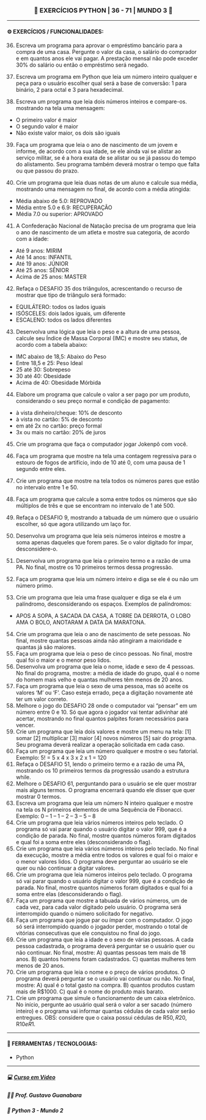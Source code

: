 <h3 align="center"> 
  🚧 EXERCÍCIOS PYTHON | 36 - 71 | MUNDO 3 🚧
</h3>

---
#### ⚙️ EXERCÍCIOS / FUNCIONALIDADES:

36) Escreva um programa para aprovar o empréstimo bancário para a compra de uma casa. Pergunte o valor da casa, o salário do comprador e em quantos anos ele vai pagar. A prestação mensal não pode exceder 30% do salário ou então o empréstimo será negado.

37) Escreva um programa em Python que leia um número inteiro qualquer e peça para o usuário escolher qual será a base de conversão: 1 para binário, 2 para octal e 3 para hexadecimal.

38) Escreva um programa que leia dois números inteiros e compare-os. mostrando na tela uma mensagem:
* O primeiro valor é maior
* O segundo valor é maior
* Não existe valor maior, os dois são iguais

39) Faça um programa que leia o ano de nascimento de um jovem e informe, de acordo com a sua idade, se ele ainda vai se alistar ao serviço militar, se é a hora exata de se alistar ou se já passou do tempo do alistamento. Seu programa também deverá mostrar o tempo que falta ou que passou do prazo.

40) Crie um programa que leia duas notas de um aluno e calcule sua média, mostrando uma mensagem no final, de acordo com a média atingida:
* Média abaixo de 5.0: REPROVADO
* Média entre 5.0 e 6.9: RECUPERAÇÃO
* Média 7.0 ou superior: APROVADO

41) A Confederação Nacional de Natação precisa de um programa que leia o ano de nascimento de um atleta e mostre sua categoria, de acordo com a idade:
* Até 9 anos: MIRIM
* Até 14 anos: INFANTIL
* Até 19 anos: JÚNIOR
* Até 25 anos: SÊNIOR
* Acima de 25 anos: MASTER

42) Refaça o DESAFIO 35 dos triângulos, acrescentando o recurso de mostrar que tipo de triângulo será formado:
* EQUILÁTERO: todos os lados iguais
* ISÓSCELES: dois lados iguais, um diferente
* ESCALENO: todos os lados diferentes

43) Desenvolva uma lógica que leia o peso e a altura de uma pessoa, calcule seu Índice de Massa Corporal (IMC) e mostre seu status, de acordo com a tabela abaixo:
* IMC abaixo de 18,5: Abaixo do Peso
* Entre 18,5 e 25: Peso Ideal
* 25 até 30: Sobrepeso
* 30 até 40: Obesidade
* Acima de 40: Obesidade Mórbida

44) Elabore um programa que calcule o valor a ser pago por um produto, considerando o seu preço normal e condição de pagamento:
* à vista dinheiro/cheque: 10% de desconto
* à vista no cartão: 5% de desconto
* em até 2x no cartão: preço formal 
* 3x ou mais no cartão: 20% de juros

45) Crie um programa que faça o computador jogar Jokenpô com você.

46) Faça um programa que mostre na tela uma contagem regressiva para o estouro de fogos de artifício, indo de 10 até 0, com uma pausa de 1 segundo entre eles.

47) Crie um programa que mostre na tela todos os números pares que estão no intervalo entre 1 e 50.

48) Faça um programa que calcule a soma entre todos os números que são múltiplos de três e que se encontram no intervalo de 1 até 500.

49) Refaça o DESAFIO 9, mostrando a tabuada de um número que o usuário escolher, só que agora utilizando um laço for.

50) Desenvolva um programa que leia seis números inteiros e mostre a soma apenas daqueles que forem pares. Se o valor digitado for ímpar, desconsidere-o.

51) Desenvolva um programa que leia o primeiro termo e a razão de uma PA. No final, mostre os 10 primeiros termos dessa progressão.

52) Faça um programa que leia um número inteiro e diga se ele é ou não um número primo.

53) Crie um programa que leia uma frase qualquer e diga se ela é um palíndromo, desconsiderando os espaços. Exemplos de palíndromos:
* APOS A SOPA, A SACADA DA CASA, A TORRE DA DERROTA, O LOBO AMA O BOLO, ANOTARAM A DATA DA MARATONA.
54) Crie um programa que leia o ano de nascimento de sete pessoas. No final, mostre quantas pessoas ainda não atingiram a maioridade e quantas já são maiores.
55) Faça um programa que leia o peso de cinco pessoas. No final, mostre qual foi o maior e o menor peso lidos.
56) Desenvolva um programa que leia o nome, idade e sexo de 4 pessoas. No final do programa, mostre: a média de idade do grupo, qual é o nome do homem mais velho e quantas mulheres têm menos de 20 anos.
57) Faça um programa que leia o sexo de uma pessoa, mas só aceite os valores ‘M’ ou ‘F’. Caso esteja errado, peça a digitação novamente até ter um valor correto.
58) Melhore o jogo do DESAFIO 28 onde o computador vai “pensar” em um número entre 0 e 10. Só que agora o jogador vai tentar adivinhar até acertar, mostrando no final quantos palpites foram necessários para vencer.
59) Crie um programa que leia dois valores e mostre um menu na tela:
[1] somar
[2] multiplicar
[3] maior
[4] novos números
[5] sair do programa.
Seu programa deverá realizar a operação solicitada em cada caso.
60) Faça um programa que leia um número qualquer e mostre o seu fatorial. Exemplo:
5! = 5 x 4 x 3 x 2 x 1 = 120
61) Refaça o DESAFIO 51, lendo o primeiro termo e a razão de uma PA, mostrando os 10 primeiros termos da progressão usando a estrutura while.
62) Melhore o DESAFIO 61, perguntando para o usuário se ele quer mostrar mais alguns termos. O programa encerrará quando ele disser que quer mostrar 0 termos.
63) Escreva um programa que leia um número N inteiro qualquer e mostre na tela os N primeiros elementos de uma Sequência de Fibonacci. Exemplo:
0 – 1 – 1 – 2 – 3 – 5 – 8
64) Crie um programa que leia vários números inteiros pelo teclado. O programa só vai parar quando o usuário digitar o valor 999, que é a condição de parada. No final, mostre quantos números foram digitados e qual foi a soma entre eles (desconsiderando o flag).
65) Crie um programa que leia vários números inteiros pelo teclado. No final da execução, mostre a média entre todos os valores e qual foi o maior e o menor valores lidos. O programa deve perguntar ao usuário se ele quer ou não continuar a digitar valores.
66) Crie um programa que leia números inteiros pelo teclado. O programa só vai parar quando o usuário digitar o valor 999, que é a condição de parada. No final, mostre quantos números foram digitados e qual foi a soma entre elas (desconsiderando o flag).
67) Faça um programa que mostre a tabuada de vários números, um de cada vez, para cada valor digitado pelo usuário. O programa será interrompido quando o número solicitado for negativo.
68) Faça um programa que jogue par ou ímpar com o computador. O jogo só será interrompido quando o jogador perder, mostrando o total de vitórias consecutivas que ele conquistou no final do jogo.
69) Crie um programa que leia a idade e o sexo de várias pessoas. A cada pessoa cadastrada, o programa deverá perguntar se o usuário quer ou não continuar. No final, mostre:
A) quantas pessoas tem mais de 18 anos.
B) quantos homens foram cadastrados.
C) quantas mulheres tem menos de 20 anos.
70) Crie um programa que leia o nome e o preço de vários produtos. O programa deverá perguntar se o usuário vai continuar ou não. No final, mostre:
A) qual é o total gasto na compra.
B) quantos produtos custam mais de R$1000.
C) qual é o nome do produto mais barato.
71) Crie um programa que simule o funcionamento de um caixa eletrônico. No início, pergunte ao usuário qual será o valor a ser sacado (número inteiro) e o programa vai informar quantas cédulas de cada valor serão entregues. OBS: considere que o caixa possui cédulas de R$50, R$20, R$10 e R$1.

---
#### 🔧 FERRAMENTAS / TECNOLOGIAS:

- Python

---
##### 💻 <a href="https://www.cursoemvideo.com/curso/python-3-mundo-3">Curso em Vídeo</a>
##### 🧑‍🏫 Prof. Gustavo Guanabara
##### 📖 Python 3 - Mundo 2
